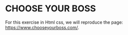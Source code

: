 # CHOOSE YOUR BOSS

For this exercise in Html css, we will reproduce the page: https://www.chooseyourboss.com/. 
